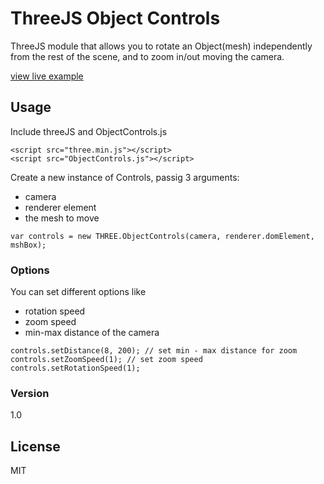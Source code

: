 # ThreeJS Object Controls

ThreeJS module that allows you to rotate an Object(mesh) independently from the rest of the scene, and to zoom in/out moving the camera.

[view live example]

## Usage

Include threeJS and ObjectControls.js
```   
<script src="three.min.js"></script>
<script src="ObjectControls.js"></script>
```

Create a new instance of Controls, passig 3 arguments:
* camera
* renderer element
* the mesh to move

```
var controls = new THREE.ObjectControls(camera, renderer.domElement, mshBox);
```

### Options

You can set different options like 

* rotation speed
* zoom speed
* min-max distance of the camera

```
controls.setDistance(8, 200); // set min - max distance for zoom
controls.setZoomSpeed(1); // set zoom speed
controls.setRotationSpeed(1);
```

### Version
1.0 

## License

MIT 

[view live example]: <https://alberto-.github.io/threeJS-object-controls/>



